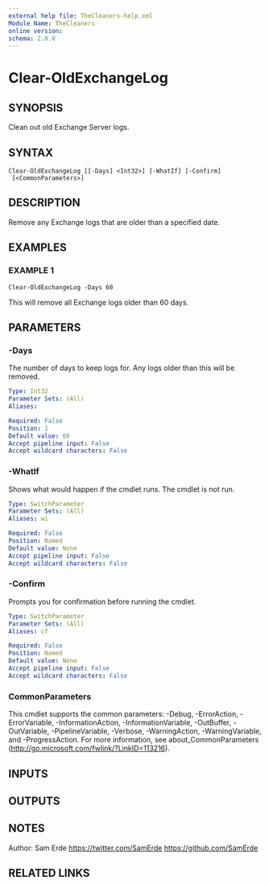 ```yaml
---
external help file: TheCleaners-help.xml
Module Name: TheCleaners
online version:
schema: 2.0.0
---
```


# Clear-OldExchangeLog

## SYNOPSIS
Clean out old Exchange Server logs.

## SYNTAX

```
Clear-OldExchangeLog [[-Days] <Int32>] [-WhatIf] [-Confirm]
 [<CommonParameters>]
```

## DESCRIPTION
Remove any Exchange logs that are older than a specified date.

## EXAMPLES

### EXAMPLE 1
```
Clear-OldExchangeLog -Days 60
```

This will remove all Exchange logs older than 60 days.

## PARAMETERS

### -Days
The number of days to keep logs for.
Any logs older than this will be removed.

```yaml
Type: Int32
Parameter Sets: (All)
Aliases:

Required: False
Position: 1
Default value: 60
Accept pipeline input: False
Accept wildcard characters: False
```

### -WhatIf
Shows what would happen if the cmdlet runs.
The cmdlet is not run.

```yaml
Type: SwitchParameter
Parameter Sets: (All)
Aliases: wi

Required: False
Position: Named
Default value: None
Accept pipeline input: False
Accept wildcard characters: False
```

### -Confirm
Prompts you for confirmation before running the cmdlet.

```yaml
Type: SwitchParameter
Parameter Sets: (All)
Aliases: cf

Required: False
Position: Named
Default value: None
Accept pipeline input: False
Accept wildcard characters: False
```

### CommonParameters
This cmdlet supports the common parameters: -Debug, -ErrorAction, -ErrorVariable, -InformationAction, -InformationVariable, -OutBuffer, -OutVariable, -PipelineVariable, -Verbose, -WarningAction, -WarningVariable, and -ProgressAction. 
For more information, see about_CommonParameters (http://go.microsoft.com/fwlink/?LinkID=113216).

## INPUTS

## OUTPUTS

## NOTES
Author: Sam Erde
        https://twitter.com/SamErde
        https://github.com/SamErde

## RELATED LINKS
